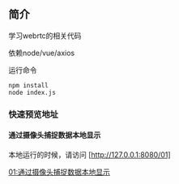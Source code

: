 ## 简介 

学习webrtc的相关代码

依赖node/vue/axios

运行命令

```
npm install
node index.js
```

### 快速预览地址

#### 通过摄像头捕捉数据本地显示 
本地运行的时候，请访问 [http://127.0.0.1:8080/01]

[01:通过摄像头捕捉数据本地显示](https://gloomyer.com/webrtc_study/1.html)